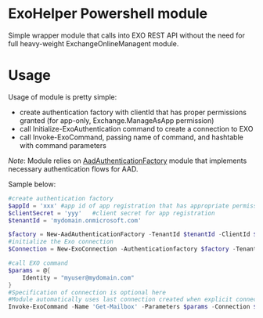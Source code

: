 # ExoHelper Powershell module
Simple wrapper module that calls into EXO REST API without the need for full heavy-weight ExchangeOnlineManagent module.

# Usage
Usage of module is pretty simple:
- create authentication factory with clientId that has proper permissions granted (for app-only, Exchange.ManageAsApp permission)
- call Initialize-ExoAuthentication command to create a connection to EXO
- call Invoke-ExoCommand, passing name of command, and hashtable with command parameters

_Note_: Module relies on [AadAuthenticationFactory](https://github.com/GreyCorbel/AadAuthenticationFactory) module that implements necessary authentication flows for AAD.

Sample below:
```powershell
#create authentication factory
$appId = 'xxx' #app id of app registration that has appropriate permissions granted for EXO app-only management
$clientSecret = 'yyy'   #client secret for app registration
$tenantId = 'mydomain.onmicrosoft.com'

$factory = New-AadAuthenticationFactory -TenantId $tenantId -ClientId $clientId -ClientSecret $clientSecret
#initialize the Exo connection
$Connection = New-ExoConnection -Authenticationfactory $factory -TenantId $tenantId

#call EXO command
$params = @{
    Identity = "myuser@mydomain.com"
}
#Specification of connection is optional here
#Module automatically uses last connection created when explicit connection not provided
Invoke-ExoCommand -Name 'Get-Mailbox' -Parameters $params -Connection $Connection

```
